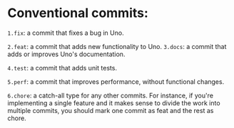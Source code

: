 # Conventional commits:

`1.fix`: a commit that fixes a bug in Uno.

`2.feat`: a commit that adds new functionality to Uno.
`3.docs`: a commit that adds or improves Uno's documentation.

`4.test`: a commit that adds unit tests.

`5.perf`: a commit that improves performance, without functional changes.

`6.chore`: a catch-all type for any other commits. For instance, if you're implementing a single feature and it makes sense to divide the work into multiple commits, you should mark one commit as feat and the rest as chore.
